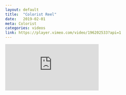 ```yaml
---
layout: default
title:  "Colorist Reel"
date:   2019-02-01
meta: Colorist
categories: videos
link: https://player.vimeo.com/video/196202533?api=1
---
```


<iframe src="https://player.vimeo.com/video/196202533?api=1&background=1&mute=0&loop=1" frameborder="0" allow="autoplay; fullscreen" allowfullscreen></iframe>